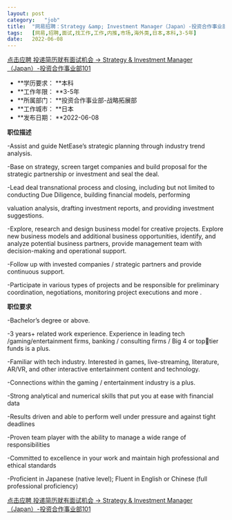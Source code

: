 ```yaml
---
layout:	post
category:	"job"
title:	"网易招聘：Strategy &amp; Investment Manager（Japan）-投资合作事业部101-市场-海外类-日本本科3-5年"
tags:	[网易,招聘,面试,找工作,工作,内推,市场,海外类,日本,本科,3-5年]
date:	2022-06-08
---
```


[点击应聘 投递简历就有面试机会 ->  Strategy &amp; Investment Manager（Japan）-投资合作事业部101](http://mobile.bole.netease.com/bole/boleDetail?id=39897&employeeId=346f03c3cda5f04c&key=all)



- **学历要求： **本科
- **工作年限： **3-5年
- **所属部门： **投资合作事业部-战略拓展部
- **工作城市： **日本
- **发布日期： **2022-06-08



**职位描述**

-Assist and guide NetEase’s strategic planning through industry trend analysis. 

-Base on strategy, screen target companies and build proposal for the strategic partnership or investment and seal the deal. 

-Lead deal transnational process and closing, including but not limited to conducting Due Diligence, building financial models, performing 

valuation analysis, drafting investment reports, and providing investment suggestions. 

-Explore, research and design business model for creative projects. Explore new business models and additional business opportunities, identify, and analyze potential business partners, provide management team with decision-making and operational support. 

-Follow up with invested companies / strategic partners and provide continuous support. 

-Participate in various types of projects and be responsible for preliminary coordination, negotiations, monitoring project executions and more .



**职位要求**

-Bachelor’s degree or above. 

-3 years+ related work experience. Experience in leading tech /gaming/entertainment firms, banking / consulting firms / Big 4 or toptier funds is a plus. 

-Familiar with tech industry. Interested in games, live-streaming, literature, AR/VR, and other interactive entertainment content and technology. 

-Connections within the gaming / entertainment industry is a plus. 

-Strong analytical and numerical skills that put you at ease with financial data 

-Results driven and able to perform well under pressure and against tight deadlines 

-Proven team player with the ability to manage a wide range of responsibilities 

-Committed to excellence in your work and maintain high professional and ethical standards 

-Proficient in Japanese (native level); Fluent in English or Chinese (full professional proficiency)



[点击应聘 投递简历就有面试机会 ->  Strategy &amp; Investment Manager（Japan）-投资合作事业部101](http://mobile.bole.netease.com/bole/boleDetail?id=39897&employeeId=346f03c3cda5f04c&key=all)
